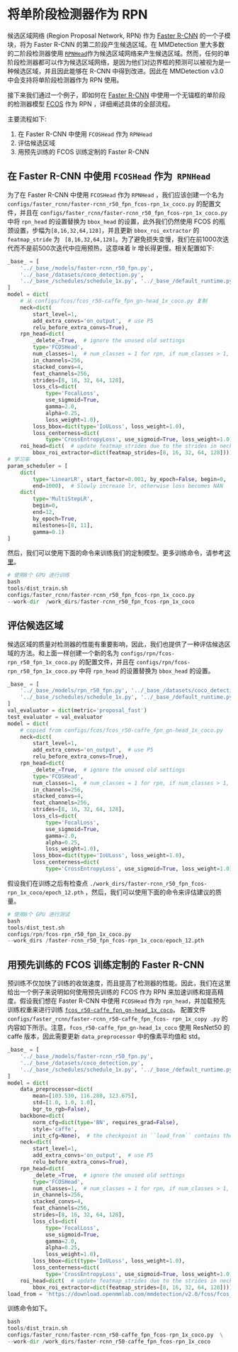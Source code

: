# 将单阶段检测器作为 RPN

候选区域网络 (Region Proposal Network, RPN) 作为 [Faster R-CNN](https://arxiv.org/abs/1506.01497) 的一个子模块，将为 Faster R-CNN 的第二阶段产生候选区域。在 MMDetection 里大多数的二阶段检测器使用 [`RPNHead`](../../../mmdet/models/dense_heads/rpn_head.py)作为候选区域网络来产生候选区域。然而，任何的单阶段检测器都可以作为候选区域网络，是因为他们对边界框的预测可以被视为是一种候选区域，并且因此能够在 R-CNN 中得到改进。因此在 MMDetection v3.0 中会支持将单阶段检测器作为 RPN 使用。

接下来我们通过一个例子，即如何在 [Faster R-CNN](../../../configs/faster_rcnn/faster-rcnn_r50_fpn_fcos-rpn_1x_coco.py) 中使用一个无锚框的单阶段的检测器模型 [FCOS](../../../configs/fcos/fcos_r50-caffe_fpn_gn-head_1x_coco.py) 作为 RPN ，详细阐述具体的全部流程。

主要流程如下:

1. 在 Faster R-CNN 中使用 `FCOSHead` 作为 `RPNHead`
2. 评估候选区域
3. 用预先训练的 FCOS 训练定制的 Faster R-CNN

## 在 Faster R-CNN 中使用 `FCOSHead` 作为` RPNHead`

为了在 Faster R-CNN 中使用 `FCOSHead` 作为 `RPNHead` ，我们应该创建一个名为 `configs/faster_rcnn/faster-rcnn_r50_fpn_fcos-rpn_1x_coco.py` 的配置文件，并且在 `configs/faster_rcnn/faster-rcnn_r50_fpn_fcos-rpn_1x_coco.py` 中将 `rpn_head` 的设置替换为 `bbox_head` 的设置，此外我们仍然使用 FCOS 的瓶颈设置，步幅为`[8,16,32,64,128]`，并且更新 `bbox_roi_extractor` 的 `featmap_stride` 为 ` [8,16,32,64,128]`。为了避免损失变慢，我们在前1000次迭代而不是前500次迭代中应用预热，这意味着 lr 增长得更慢。相关配置如下:

```python
_base_ = [
    '../_base_/models/faster-rcnn_r50_fpn.py',
    '../_base_/datasets/coco_detection.py',
    '../_base_/schedules/schedule_1x.py', '../_base_/default_runtime.py'
]
model = dict(
    # 从 configs/fcos/fcos_r50-caffe_fpn_gn-head_1x_coco.py 复制
    neck=dict(
        start_level=1,
        add_extra_convs='on_output',  # use P5
        relu_before_extra_convs=True),
    rpn_head=dict(
        _delete_=True,  # ignore the unused old settings
        type='FCOSHead',
        num_classes=1,  # num_classes = 1 for rpn, if num_classes > 1, it will be set to 1 in TwoStageDetector automatically
        in_channels=256,
        stacked_convs=4,
        feat_channels=256,
        strides=[8, 16, 32, 64, 128],
        loss_cls=dict(
            type='FocalLoss',
            use_sigmoid=True,
            gamma=2.0,
            alpha=0.25,
            loss_weight=1.0),
        loss_bbox=dict(type='IoULoss', loss_weight=1.0),
        loss_centerness=dict(
            type='CrossEntropyLoss', use_sigmoid=True, loss_weight=1.0)),
    roi_head=dict(  # update featmap_strides due to the strides in neck
        bbox_roi_extractor=dict(featmap_strides=[8, 16, 32, 64, 128])))
# 学习率
param_scheduler = [
    dict(
        type='LinearLR', start_factor=0.001, by_epoch=False, begin=0,
        end=1000),  # Slowly increase lr, otherwise loss becomes NAN
    dict(
        type='MultiStepLR',
        begin=0,
        end=12,
        by_epoch=True,
        milestones=[8, 11],
        gamma=0.1)
]
```

然后，我们可以使用下面的命令来训练我们的定制模型。更多训练命令，请参考[这里](train.md)。

```python
# 使用8个 GPU 进行训练
bash
tools/dist_train.sh
configs/faster_rcnn/faster-rcnn_r50_fpn_fcos-rpn_1x_coco.py
--work-dir  /work_dirs/faster-rcnn_r50_fpn_fcos-rpn_1x_coco
```

## 评估候选区域

候选区域的质量对检测器的性能有重要影响，因此，我们也提供了一种评估候选区域的方法。和上面一样创建一个新的名为 `configs/rpn/fcos-rpn_r50_fpn_1x_coco.py` 的配置文件，并且在 `configs/rpn/fcos-rpn_r50_fpn_1x_coco.py` 中将 `rpn_head` 的设置替换为 `bbox_head` 的设置。

```python
_base_ = [
    '../_base_/models/rpn_r50_fpn.py', '../_base_/datasets/coco_detection.py',
    '../_base_/schedules/schedule_1x.py', '../_base_/default_runtime.py'
]
val_evaluator = dict(metric='proposal_fast')
test_evaluator = val_evaluator
model = dict(
    # copied from configs/fcos/fcos_r50-caffe_fpn_gn-head_1x_coco.py
    neck=dict(
        start_level=1,
        add_extra_convs='on_output',  # use P5
        relu_before_extra_convs=True),
    rpn_head=dict(
        _delete_=True,  # ignore the unused old settings
        type='FCOSHead',
        num_classes=1,  # num_classes = 1 for rpn, if num_classes > 1, it will be set to 1 in RPN automatically
        in_channels=256,
        stacked_convs=4,
        feat_channels=256,
        strides=[8, 16, 32, 64, 128],
        loss_cls=dict(
            type='FocalLoss',
            use_sigmoid=True,
            gamma=2.0,
            alpha=0.25,
            loss_weight=1.0),
        loss_bbox=dict(type='IoULoss', loss_weight=1.0),
        loss_centerness=dict(
            type='CrossEntropyLoss', use_sigmoid=True, loss_weight=1.0)))
```

假设我们在训练之后有检查点 `./work_dirs/faster-rcnn_r50_fpn_fcos-rpn_1x_coco/epoch_12.pth` ，然后，我们可以使用下面的命令来评估建议的质量。

```python
# 使用8个 GPU 进行测试
bash
tools/dist_test.sh
configs/rpn/fcos-rpn_r50_fpn_1x_coco.py
--work_dirs /faster-rcnn_r50_fpn_fcos-rpn_1x_coco/epoch_12.pth
```

## 用预先训练的 FCOS 训练定制的 Faster R-CNN

预训练不仅加快了训练的收敛速度，而且提高了检测器的性能。因此，我们在这里给出一个例子来说明如何使用预先训练的 FCOS 作为 RPN 来加速训练和提高精度。假设我们想在 Faster R-CNN 中使用 `FCOSHead` 作为 `rpn_head`，并加载预先训练权重来进行训练 [`fcos_r50-caffe_fpn_gn-head_1x_coco`](https://download.openmmlab.com/mmdetection/v2.0/fcos/fcos_r50_caffe_fpn_gn-head_1x_coco/fcos_r50_caffe_fpn_gn-head_1x_coco-821213aa.pth)。 配置文件 `configs/faster_rcnn/faster-rcnn_r50-caffe_fpn_fcos- rpn_1x_copy .py` 的内容如下所示。注意，`fcos_r50-caffe_fpn_gn-head_1x_coco` 使用 ResNet50 的 caffe 版本，因此需要更新 `data_preprocessor` 中的像素平均值和 std。

```python
_base_ = [
    '../_base_/models/faster-rcnn_r50_fpn.py',
    '../_base_/datasets/coco_detection.py',
    '../_base_/schedules/schedule_1x.py', '../_base_/default_runtime.py'
]
model = dict(
    data_preprocessor=dict(
        mean=[103.530, 116.280, 123.675],
        std=[1.0, 1.0, 1.0],
        bgr_to_rgb=False),
    backbone=dict(
        norm_cfg=dict(type='BN', requires_grad=False),
        style='caffe',
        init_cfg=None),  # the checkpoint in ``load_from`` contains the weights of backbone
    neck=dict(
        start_level=1,
        add_extra_convs='on_output',  # use P5
        relu_before_extra_convs=True),
    rpn_head=dict(
        _delete_=True,  # ignore the unused old settings
        type='FCOSHead',
        num_classes=1,  # num_classes = 1 for rpn, if num_classes > 1, it will be set to 1 in TwoStageDetector automatically
        in_channels=256,
        stacked_convs=4,
        feat_channels=256,
        strides=[8, 16, 32, 64, 128],
        loss_cls=dict(
            type='FocalLoss',
            use_sigmoid=True,
            gamma=2.0,
            alpha=0.25,
            loss_weight=1.0),
        loss_bbox=dict(type='IoULoss', loss_weight=1.0),
        loss_centerness=dict(
            type='CrossEntropyLoss', use_sigmoid=True, loss_weight=1.0)),
    roi_head=dict(  # update featmap_strides due to the strides in neck
        bbox_roi_extractor=dict(featmap_strides=[8, 16, 32, 64, 128])))
load_from = 'https://download.openmmlab.com/mmdetection/v2.0/fcos/fcos_r50_caffe_fpn_gn-head_1x_coco/fcos_r50_caffe_fpn_gn-head_1x_coco-821213aa.pth'
```

训练命令如下。

```python
bash
tools/dist_train.sh
configs/faster_rcnn/faster-rcnn_r50-caffe_fpn_fcos-rpn_1x_coco.py  \
--work-dir /work_dirs/faster-rcnn_r50-caffe_fpn_fcos-rpn_1x_coco
```

